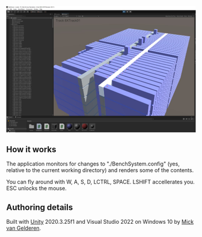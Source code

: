 ![DatAViewer Unity Project](Media/unity.jpg)

## How it works

The application monitors for changes to "./BenchSystem.config" (yes, relative to the current working directory) and renders some of the contents.

You can fly around with W, A, S, D, LCTRL, SPACE. LSHIFT accellerates you. ESC unlocks the mouse.

## Authoring details

Built with [Unity](https://unity.com/download) 2020.3.25f1 and Visual Studio 2022 on Windows 10 by [Mick van Gelderen](https://github.com/mickvangelderen).

